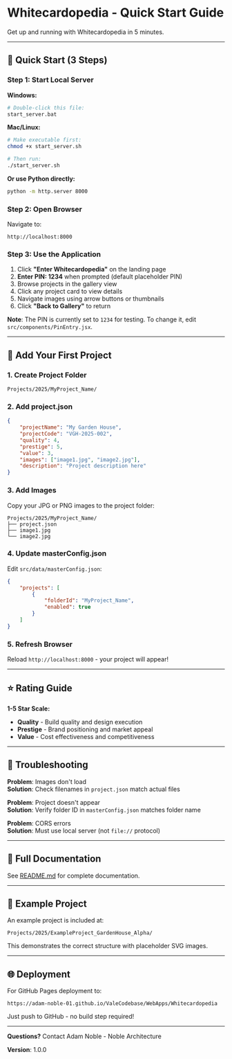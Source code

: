 # Whitecardopedia - Quick Start Guide

Get up and running with Whitecardopedia in 5 minutes.

---

## 🚀 Quick Start (3 Steps)

### Step 1: Start Local Server

**Windows:**
```bash
# Double-click this file:
start_server.bat
```

**Mac/Linux:**
```bash
# Make executable first:
chmod +x start_server.sh

# Then run:
./start_server.sh
```

**Or use Python directly:**
```bash
python -m http.server 8000
```

### Step 2: Open Browser

Navigate to:
```
http://localhost:8000
```

### Step 3: Use the Application

1. Click **"Enter Whitecardopedia"** on the landing page
2. **Enter PIN: 1234** when prompted (default placeholder PIN)
3. Browse projects in the gallery view
4. Click any project card to view details
5. Navigate images using arrow buttons or thumbnails
6. Click **"Back to Gallery"** to return

**Note**: The PIN is currently set to `1234` for testing. To change it, edit `src/components/PinEntry.jsx`.

---

## 📁 Add Your First Project

### 1. Create Project Folder

```
Projects/2025/MyProject_Name/
```

### 2. Add project.json

```json
{
    "projectName": "My Garden House",
    "projectCode": "VGH-2025-002",
    "quality": 4,
    "prestige": 5,
    "value": 3,
    "images": ["image1.jpg", "image2.jpg"],
    "description": "Project description here"
}
```

### 3. Add Images

Copy your JPG or PNG images to the project folder:
```
Projects/2025/MyProject_Name/
├── project.json
├── image1.jpg
└── image2.jpg
```

### 4. Update masterConfig.json

Edit `src/data/masterConfig.json`:

```json
{
    "projects": [
        {
            "folderId": "MyProject_Name",
            "enabled": true
        }
    ]
}
```

### 5. Refresh Browser

Reload `http://localhost:8000` - your project will appear!

---

## ⭐ Rating Guide

**1-5 Star Scale:**

- **Quality** - Build quality and design execution
- **Prestige** - Brand positioning and market appeal
- **Value** - Cost effectiveness and competitiveness

---

## 🔧 Troubleshooting

**Problem**: Images don't load  
**Solution**: Check filenames in `project.json` match actual files

**Problem**: Project doesn't appear  
**Solution**: Verify folder ID in `masterConfig.json` matches folder name

**Problem**: CORS errors  
**Solution**: Must use local server (not `file://` protocol)

---

## 📖 Full Documentation

See [README.md](README.md) for complete documentation.

---

## 🎯 Example Project

An example project is included at:
```
Projects/2025/ExampleProject_GardenHouse_Alpha/
```

This demonstrates the correct structure with placeholder SVG images.

---

## 🌐 Deployment

For GitHub Pages deployment to:
```
https://adam-noble-01.github.io/ValeCodebase/WebApps/Whitecardopedia
```

Just push to GitHub - no build step required!

---

**Questions?** Contact Adam Noble - Noble Architecture

**Version**: 1.0.0

